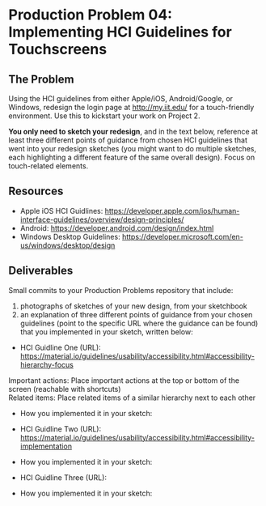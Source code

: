 # Production Problem 04: Implementing HCI Guidelines for Touchscreens

## The Problem

Using the HCI guidelines from either Apple/iOS, Android/Google, or Windows, redesign the login page at
http://my.iit.edu/ for a touch-friendly environment. Use this to kickstart your work on Project 2.

**You only need to sketch your redesign**, and in the text below, reference at least three different
points of guidance from chosen HCI guidelines that went into your redesign sketches (you might
want to do multiple sketches, each highlighting a different feature of the same overall design).
Focus on touch-related elements.

## Resources

* Apple iOS HCI Guidlines:
  https://developer.apple.com/ios/human-interface-guidelines/overview/design-principles/
* Android:
  https://developer.android.com/design/index.html
* Windows Desktop Guidelines:
  https://developer.microsoft.com/en-us/windows/desktop/design

## Deliverables



Small commits to your Production Problems repository that include:

1) photographs of sketches of your new design, from your sketchbook
2) an explanation of three different points of guidance from your chosen guidelines (point to the
   specific URL where the guidance can be found) that you implemented in your sketch, written below:

* HCI Guidline One (URL):  
https://material.io/guidelines/usability/accessibility.html#accessibility-hierarchy-focus  

Important actions: Place important actions at the top or bottom of the screen (reachable with shortcuts)  
Related items: Place related items of a similar hierarchy next to each other  

* How you implemented it in your sketch:  



* HCI Guidline Two (URL):
https://material.io/guidelines/usability/accessibility.html#accessibility-implementation
* How you implemented it in your sketch:

* HCI Guidline Three (URL):
* How you implemented it in your sketch:
